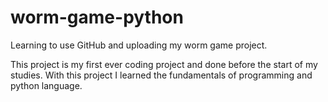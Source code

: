 # worm-game-python
Learning to use GitHub and uploading my worm game project.

This project is my first ever coding project and done before the start of my studies.
With this project I learned the fundamentals of programming and python language.

